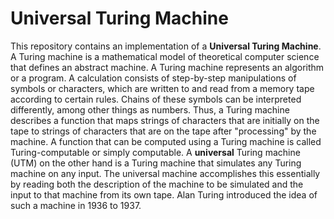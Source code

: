 # Universal Turing Machine

This repository contains an implementation of a <b>Universal Turing Machine</b>. A Turing machine is a mathematical model 
of theoretical computer science that defines an abstract machine. A Turing machine represents an algorithm or a program. 
A calculation consists of step-by-step manipulations of symbols or characters, which are written to and read from a 
memory tape according to certain rules. Chains of these symbols can be interpreted differently, among other things as 
numbers. Thus, a Turing machine describes a function that maps strings of characters that are initially on the tape to 
strings of characters that are on the tape after "processing" by the machine. A function that can be computed using a 
Turing machine is called Turing-computable or simply computable. A <b>universal</b> Turing machine (UTM) on the other 
hand is a Turing machine that simulates any Turing machine on any input. The universal machine accomplishes this essentially 
by reading both the description of the machine to be simulated and the input to that machine from its own tape. Alan 
Turing introduced the idea of such a machine in 1936 to 1937. 
